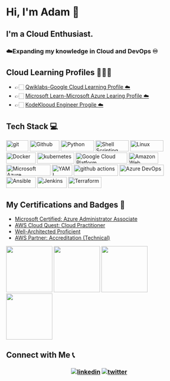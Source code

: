 # Hi, I'm Adam 👋

## I'm a Cloud Enthusiast. 
### ☁️Expanding my knowledge in Cloud and DevOps ♾️


## Cloud Learning Profiles 👨🏻‍💻
- 👉🏻 [Qwiklabs-Google Cloud Learning Profile :cloud:](https://www.cloudskillsboost.google/public_profiles/7e3a32a9-bbc9-478b-860d-5e2018016235)
- 👉🏻 [Microsoft Learn-Microsoft Azure Learing Profile :cloud:](https://learn.microsoft.com/en-us/users/adamlisicki-1131/)
- 👉🏻 [KodeKlooud Engineer Progile :cloud:](https://kodekloud-engineer.com/#!/user_profile?uid=16421911572308667)


<h2>Tech Stack 💻</h2>

<p>
  
  <img alt="git" src="https://img.shields.io/badge/-Git-F05032?style=flat-square&logo=git&logoColor=white" width="60" height="30" />
  <img alt="Github" src="https://img.shields.io/badge/GitHub-%23121011.svg?style=flat-square&logo=Github&logoColor=white" width="80" height="30"/>
  <img alt="Python" src="https://img.shields.io/badge/Python-FFD43B?style=flat-square&logo=python&logoColor=blue" width="90" height="30"/>
  <img alt="Shell Scripting" src="https://img.shields.io/badge/Shell_script-%23121011.svg?style=flat-square&logo=gnu-bash&logoColor=white" width="90" height="30"/>
  <img alt="Linux" src="https://img.shields.io/badge/Linux-FCC624?style=for-the-badge&logo=linux&logoColor=black" width="90" height="30"/>
  <img alt="Docker" src="https://img.shields.io/badge/-Docker-46a2f1?style=flat-square&logo=docker&logoColor=white" width="80" height="30"/>
  <img alt="kubernetes"src="https://img.shields.io/badge/Kubernetes-326ce5.svg?&style=flat-square&logo=Kubernetes&logoColor=white" width="100" height="30"/>
  <img alt="Google Cloud Platform" src="https://img.shields.io/badge/-Google_Cloud_Platform-1a73e8?style=flat-square&logo=google-cloud&logoColor=white" width="140" height="30"/>
  <img alt="Amazon Web Services" src="https://img.shields.io/badge/AWS-%23FF9900.svg?style=flat-square&logo=amazon-aws&logoColor=white" width="80" height="30"/>
  <img alt="Microsoft Azure" src="https://img.shields.io/badge/Microsoft%20Azure-0089D6?style=flat-square&logo=Microsoft-Azure&logoColor=white" width="120" height="30"/>
  <img alt="YAML" src="https://img.shields.io/badge/-Yaml-F05032?style=flat-square&logo=Yaml&logoColor=white" width="55" height="30" />
  <img alt="github actions" src="https://img.shields.io/badge/-Github_Actions-2088FF?style=flat-square&logo=github-actions&logoColor=white" width="120" height="30"/>
  <img alt="Azure DevOps" src="https://img.shields.io/badge/Azure%20DevOps-0089D6?style=flat-square&logo=Azure-DevOps&logoColor=white" width="120" height="30"/>
  <img alt="Ansible" src="https://img.shields.io/static/v1?style=flat-square&message=Ansible&color=EE0000&logo=Ansible&logoColor=FFFFFF&label=" width="80" height="30"/>
  <img alt="Jenkins" src="https://img.shields.io/badge/Jenkins-%232C5263.svg?style=flat-square&logo=Jenkins&logoColor=white" width="80" height="30"/>
  <img alt="Terraform" src="https://img.shields.io/static/v1?style=flat-square&message=Terraform&color=7B42BC&logo=Terraform&logoColor=FFFFFF&label=" width="90" height="30"/>
  
</p>

##  **My Certifications and Badges 🏅**
- [Microsoft Certified: Azure Administrator Associate](https://www.credly.com/badges/972fec60-6526-4766-bcbd-f4a7b2bd9073)
- [AWS Cloud Quest: Cloud Practitioner](https://www.credly.com/badges/5ff666b9-ef58-4111-958d-f51d6c101daa)
- [Well-Architected Proficient](https://www.credly.com/badges/c9e393b3-a933-43eb-a69a-e891a4da1378)
- [AWS Partner: Accreditation (Technical)](https://www.credly.com/badges/76d361da-22e8-4508-bf28-a4c8a00f7ca5)
<p align="left">
  <img src="https://images.credly.com/size/340x340/images/336eebfc-0ac3-4553-9a67-b402f491f185/azure-administrator-associate-600x600.png" width="125" height="125">
  <img src="https://images.credly.com/size/340x340/images/2784d0d8-327c-406f-971e-9f0e15097003/image.png" width="125" height="125">
  <img src="https://images.credly.com/size/340x340/images/b870667f-00a3-48d7-b988-9c02b441b883/image.png" width="125" height="125">
  <img src="https://images.credly.com/size/340x340/images/81f903ed-c3a1-4f4b-afcd-e03331a5b12c/image.png" width="125" height="125">
</p>

## Connect with Me 📞 &nbsp;

<h3 align="center">
<a href="https://www.linkedin.com/in/adam-lisicki/"><img src="https://img.icons8.com/color/96/000000/linkedin.png" alt="linkedin"/></a>
<a href="https://twitter.com/AdamLisicki" target="_blank"><img src="https://img.icons8.com/color/96/000000/twitter.png" alt="twitter"/></a>



